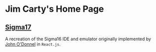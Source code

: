 # Jim Carty's Home Page

## [Sigma17](https://questiowo.github.io/Sigma17)

A recreation of the Sigma16 IDE and emulator originally implemented by [John O'Donnel](https://jtod.github.io) in `React.js`.
